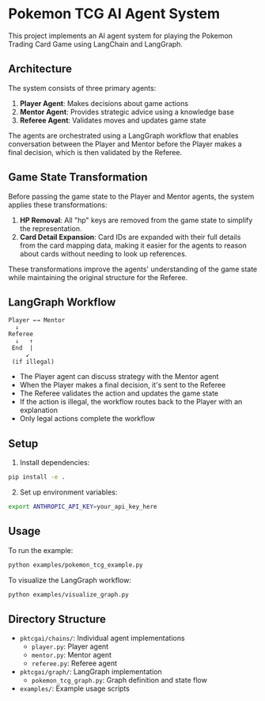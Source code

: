 # Pokemon TCG AI Agent System

This project implements an AI agent system for playing the Pokemon Trading Card Game using LangChain and LangGraph.

## Architecture

The system consists of three primary agents:

1. **Player Agent**: Makes decisions about game actions
2. **Mentor Agent**: Provides strategic advice using a knowledge base
3. **Referee Agent**: Validates moves and updates game state

The agents are orchestrated using a LangGraph workflow that enables conversation between the Player and Mentor before the Player makes a final decision, which is then validated by the Referee.

## Game State Transformation

Before passing the game state to the Player and Mentor agents, the system applies these transformations:

1. **HP Removal**: All "hp" keys are removed from the game state to simplify the representation.
2. **Card Detail Expansion**: Card IDs are expanded with their full details from the card mapping data, making it easier for the agents to reason about cards without needing to look up references.

These transformations improve the agents' understanding of the game state while maintaining the original structure for the Referee.

## LangGraph Workflow

```
Player ←→ Mentor
  ↓
Referee
  ↓   ↑
 End  |
     ↙
 (if illegal)
```

- The Player agent can discuss strategy with the Mentor agent
- When the Player makes a final decision, it's sent to the Referee
- The Referee validates the action and updates the game state
- If the action is illegal, the workflow routes back to the Player with an explanation
- Only legal actions complete the workflow

## Setup

1. Install dependencies:

```bash
pip install -e .
```

2. Set up environment variables:

```bash
export ANTHROPIC_API_KEY=your_api_key_here
```

## Usage

To run the example:

```bash
python examples/pokemon_tcg_example.py
```

To visualize the LangGraph workflow:

```bash
python examples/visualize_graph.py
```

## Directory Structure

- `pktcgai/chains/`: Individual agent implementations
  - `player.py`: Player agent
  - `mentor.py`: Mentor agent
  - `referee.py`: Referee agent
- `pktcgai/graph/`: LangGraph implementation
  - `pokemon_tcg_graph.py`: Graph definition and state flow
- `examples/`: Example usage scripts
